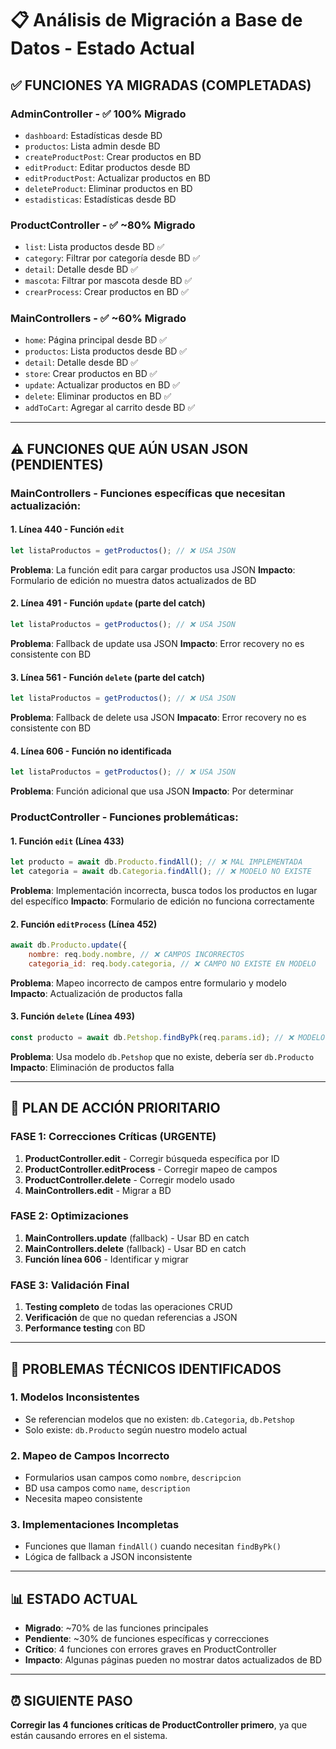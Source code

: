 # 📋 Análisis de Migración a Base de Datos - Estado Actual

## ✅ **FUNCIONES YA MIGRADAS (COMPLETADAS)**

### **AdminController** - ✅ 100% Migrado
- `dashboard`: Estadísticas desde BD
- `productos`: Lista admin desde BD  
- `createProductPost`: Crear productos en BD
- `editProduct`: Editar productos desde BD
- `editProductPost`: Actualizar productos en BD
- `deleteProduct`: Eliminar productos en BD
- `estadisticas`: Estadísticas desde BD

### **ProductController** - ✅ ~80% Migrado
- `list`: Lista productos desde BD ✅
- `category`: Filtrar por categoría desde BD ✅
- `detail`: Detalle desde BD ✅
- `mascota`: Filtrar por mascota desde BD ✅
- `crearProcess`: Crear productos en BD ✅

### **MainControllers** - ✅ ~60% Migrado
- `home`: Página principal desde BD ✅
- `productos`: Lista productos desde BD ✅
- `detail`: Detalle desde BD ✅
- `store`: Crear productos en BD ✅
- `update`: Actualizar productos en BD ✅
- `delete`: Eliminar productos en BD ✅
- `addToCart`: Agregar al carrito desde BD ✅

---

## ⚠️ **FUNCIONES QUE AÚN USAN JSON (PENDIENTES)**

### **MainControllers** - Funciones específicas que necesitan actualización:

#### 1. **Línea 440** - Función `edit`
```javascript
let listaProductos = getProductos(); // ❌ USA JSON
```
**Problema**: La función edit para cargar productos usa JSON
**Impacto**: Formulario de edición no muestra datos actualizados de BD

#### 2. **Línea 491** - Función `update` (parte del catch)
```javascript
let listaProductos = getProductos(); // ❌ USA JSON
```
**Problema**: Fallback de update usa JSON
**Impacto**: Error recovery no es consistente con BD

#### 3. **Línea 561** - Función `delete` (parte del catch)  
```javascript
let listaProductos = getProductos(); // ❌ USA JSON
```
**Problema**: Fallback de delete usa JSON
**Impacato**: Error recovery no es consistente con BD

#### 4. **Línea 606** - Función no identificada
```javascript
let listaProductos = getProductos(); // ❌ USA JSON
```
**Problema**: Función adicional que usa JSON
**Impacto**: Por determinar

### **ProductController** - Funciones problemáticas:

#### 1. **Función `edit`** (Línea 433)
```javascript
let producto = await db.Producto.findAll(); // ❌ MAL IMPLEMENTADA
let categoria = await db.Categoria.findAll(); // ❌ MODELO NO EXISTE
```
**Problema**: Implementación incorrecta, busca todos los productos en lugar del específico
**Impacto**: Formulario de edición no funciona correctamente

#### 2. **Función `editProcess`** (Línea 452)
```javascript
await db.Producto.update({
    nombre: req.body.nombre, // ❌ CAMPOS INCORRECTOS
    categoria_id: req.body.categoria, // ❌ CAMPO NO EXISTE EN MODELO
```
**Problema**: Mapeo incorrecto de campos entre formulario y modelo
**Impacto**: Actualización de productos falla

#### 3. **Función `delete`** (Línea 493)
```javascript
const producto = await db.Petshop.findByPk(req.params.id); // ❌ MODELO INCORRECTO
```
**Problema**: Usa modelo `db.Petshop` que no existe, debería ser `db.Producto`
**Impacto**: Eliminación de productos falla

---

## 🎯 **PLAN DE ACCIÓN PRIORITARIO**

### **FASE 1: Correcciones Críticas (URGENTE)**
1. **ProductController.edit** - Corregir búsqueda específica por ID
2. **ProductController.editProcess** - Corregir mapeo de campos  
3. **ProductController.delete** - Corregir modelo usado
4. **MainControllers.edit** - Migrar a BD

### **FASE 2: Optimizaciones**
1. **MainControllers.update** (fallback) - Usar BD en catch
2. **MainControllers.delete** (fallback) - Usar BD en catch
3. **Función línea 606** - Identificar y migrar

### **FASE 3: Validación Final**
1. **Testing completo** de todas las operaciones CRUD
2. **Verificación** de que no quedan referencias a JSON
3. **Performance testing** con BD

---

## 🔧 **PROBLEMAS TÉCNICOS IDENTIFICADOS**

### **1. Modelos Inconsistentes**
- Se referencian modelos que no existen: `db.Categoria`, `db.Petshop`
- Solo existe: `db.Producto` según nuestro modelo actual

### **2. Mapeo de Campos Incorrecto**
- Formularios usan campos como `nombre`, `descripcion`
- BD usa campos como `name`, `description`
- Necesita mapeo consistente

### **3. Implementaciones Incompletas**
- Funciones que llaman `findAll()` cuando necesitan `findByPk()`
- Lógica de fallback a JSON inconsistente

---

## 📊 **ESTADO ACTUAL**
- **Migrado**: ~70% de las funciones principales
- **Pendiente**: ~30% de funciones específicas y correcciones
- **Crítico**: 4 funciones con errores graves en ProductController
- **Impacto**: Algunas páginas pueden no mostrar datos actualizados de BD

---

## ⏰ **SIGUIENTE PASO**
**Corregir las 4 funciones críticas de ProductController primero**, ya que están causando errores en el sistema.

